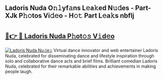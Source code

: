 ## Ladoris Nuda O𝚗𝚕yf𝚊ns L𝚎a𝚔ed N𝚞𝚍es - Part-XJk P𝚑𝚘tos Vi𝚍𝚎o - H𝚘𝚝 Part L𝚎a𝚔s nbfIj

# <h2><a href="http://kf9yyxk.oniu.top/?m=Ladoris+Nuda">🔗👉 🔴 Ladoris Nuda P𝚑ot𝚘𝚜 V𝚒d𝚎o</a></h2>

[![Ladoris Nuda Nu𝚍e𝚜](https://i.imgur.com/0qMVB7G.gif)](http://kf9yyxk.oniu.top/?m=Ladoris+Nuda)
Virtual dance innovator and web entertainer Ladoris Nuda, celebrated for disseminating dance and lifestyle inspiration through solo and collaborative dance acts and brief films. Brilliant comedian Ladoris Nuda, celebrated for their remarkable abilities and achievements in making people laugh.  
